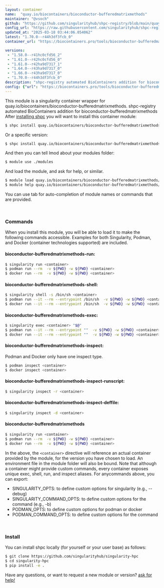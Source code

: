 ```yaml
---
layout: container
name:  "quay.io/biocontainers/bioconductor-bufferedmatrixmethods"
maintainer: "@vsoch"
github: "https://github.com/singularityhub/shpc-registry/blob/main/quay.io/biocontainers/bioconductor-bufferedmatrixmethods/container.yaml"
config_url: "https://raw.githubusercontent.com/singularityhub/shpc-registry/main/quay.io/biocontainers/bioconductor-bufferedmatrixmethods/container.yaml"
updated_at: "2025-03-18 03:44:06.054062"
latest: "1.70.0--r44h3df3fcb_0"
container_url: "https://biocontainers.pro/tools/bioconductor-bufferedmatrixmethods"

versions:
 - "1.58.0--r41hc0cfd56_2"
 - "1.61.0--r42hc0cfd56_0"
 - "1.61.0--r42ha9d7317_1"
 - "1.64.0--r43ha9d7317_0"
 - "1.66.0--r43ha9d7317_0"
 - "1.70.0--r44h3df3fcb_0"
description: "shpc-registry automated BioContainers addition for bioconductor-bufferedmatrixmethods"
config: {"url": "https://biocontainers.pro/tools/bioconductor-bufferedmatrixmethods", "maintainer": "@vsoch", "description": "shpc-registry automated BioContainers addition for bioconductor-bufferedmatrixmethods", "latest": {"1.70.0--r44h3df3fcb_0": "sha256:5f61a4a8732a44d755c954ef029ace085b5e45b022cfa700ca0947aa09e907b8"}, "tags": {"1.58.0--r41hc0cfd56_2": "sha256:6e5218393657051ad69aedc51e0d4288fed1e5c3e27c832aeef4070c8c6d2c6b", "1.61.0--r42hc0cfd56_0": "sha256:f6224b1e59722f1ef8c259af27708b93c0473974e429cbb3a3c15324b872ab58", "1.61.0--r42ha9d7317_1": "sha256:4fed13ae4db0b3d354df6bccc67c0fdb1410bc90e871dc31af27ccb7ebdbc316", "1.64.0--r43ha9d7317_0": "sha256:e5001d90ed72f101f7923e7a5ba46e0c3e9a7801c6984274815f4350b1303e2e", "1.66.0--r43ha9d7317_0": "sha256:4dfb59ba1e723500e40a31bae734d295a4ee6fda9196ef3d19a7ad1e2ad1c7f7", "1.70.0--r44h3df3fcb_0": "sha256:5f61a4a8732a44d755c954ef029ace085b5e45b022cfa700ca0947aa09e907b8"}, "docker": "quay.io/biocontainers/bioconductor-bufferedmatrixmethods"}
---
```


This module is a singularity container wrapper for quay.io/biocontainers/bioconductor-bufferedmatrixmethods.
shpc-registry automated BioContainers addition for bioconductor-bufferedmatrixmethods
After [installing shpc](#install) you will want to install this container module:


```bash
$ shpc install quay.io/biocontainers/bioconductor-bufferedmatrixmethods
```

Or a specific version:

```bash
$ shpc install quay.io/biocontainers/bioconductor-bufferedmatrixmethods:1.70.0--r44h3df3fcb_0
```

And then you can tell lmod about your modules folder:

```bash
$ module use ./modules
```

And load the module, and ask for help, or similar.

```bash
$ module load quay.io/biocontainers/bioconductor-bufferedmatrixmethods/1.70.0--r44h3df3fcb_0
$ module help quay.io/biocontainers/bioconductor-bufferedmatrixmethods/1.70.0--r44h3df3fcb_0
```

You can use tab for auto-completion of module names or commands that are provided.

<br>

### Commands

When you install this module, you will be able to load it to make the following commands accessible.
Examples for both Singularity, Podman, and Docker (container technologies supported) are included.

#### bioconductor-bufferedmatrixmethods-run:

```bash
$ singularity run <container>
$ podman run --rm  -v ${PWD} -w ${PWD} <container>
$ docker run --rm  -v ${PWD} -w ${PWD} <container>
```

#### bioconductor-bufferedmatrixmethods-shell:

```bash
$ singularity shell -s /bin/sh <container>
$ podman run --it --rm --entrypoint /bin/sh  -v ${PWD} -w ${PWD} <container>
$ docker run --it --rm --entrypoint /bin/sh  -v ${PWD} -w ${PWD} <container>
```

#### bioconductor-bufferedmatrixmethods-exec:

```bash
$ singularity exec <container> "$@"
$ podman run --it --rm --entrypoint ""  -v ${PWD} -w ${PWD} <container> "$@"
$ docker run --it --rm --entrypoint ""  -v ${PWD} -w ${PWD} <container> "$@"
```

#### bioconductor-bufferedmatrixmethods-inspect:

Podman and Docker only have one inspect type.

```bash
$ podman inspect <container>
$ docker inspect <container>
```

#### bioconductor-bufferedmatrixmethods-inspect-runscript:

```bash
$ singularity inspect -r <container>
```

#### bioconductor-bufferedmatrixmethods-inspect-deffile:

```bash
$ singularity inspect -d <container>
```



#### bioconductor-bufferedmatrixmethods

```bash
$ singularity run <container>
$ podman run --rm  -v ${PWD} -w ${PWD} <container>
$ docker run --rm  -v ${PWD} -w ${PWD} <container>
```


In the above, the `<container>` directive will reference an actual container provided
by the module, for the version you have chosen to load. An environment file in the
module folder will also be bound. Note that although a container
might provide custom commands, every container exposes unique exec, shell, run, and
inspect aliases. For anycommands above, you can export:

 - SINGULARITY_OPTS: to define custom options for singularity (e.g., --debug)
 - SINGULARITY_COMMAND_OPTS: to define custom options for the command (e.g., -b)
 - PODMAN_OPTS: to define custom options for podman or docker
 - PODMAN_COMMAND_OPTS: to define custom options for the command

<br>

### Install

You can install shpc locally (for yourself or your user base) as follows:

```bash
$ git clone https://github.com/singularityhub/singularity-hpc
$ cd singularity-hpc
$ pip install -e .
```

Have any questions, or want to request a new module or version? [ask for help!](https://github.com/singularityhub/singularity-hpc/issues)